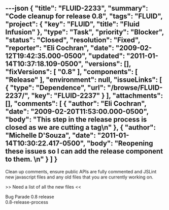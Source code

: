 ---json
{
  "title": "FLUID-2233",
  "summary": "Code cleanup for release 0.8",
  "tags": "FLUID",
  "project": {
    "key": "FLUID",
    "title": "Fluid Infusion"
  },
  "type": "Task",
  "priority": "Blocker",
  "status": "Closed",
  "resolution": "Fixed",
  "reporter": "Eli Cochran",
  "date": "2009-02-12T19:42:35.000-0500",
  "updated": "2011-01-14T10:37:18.109-0500",
  "versions": [],
  "fixVersions": [
    "0.8"
  ],
  "components": [
    "Release"
  ],
  "environment": null,
  "issueLinks": [
    {
      "type": "Dependence",
      "url": "/browse/FLUID-2237/",
      "key": "FLUID-2237"
    }
  ],
  "attachments": [],
  "comments": [
    {
      "author": "Eli Cochran",
      "date": "2009-02-20T11:53:00.000-0500",
      "body": "This step in the release process is closed as we are cutting a tag\n"
    },
    {
      "author": "Michelle D'Souza",
      "date": "2011-01-14T10:30:22.417-0500",
      "body": "Reopening these issues so I can add the release component to them.&#x20;\n"
    }
  ]
}
---
Clean up comments, ensure public APIs are fully commented and JSLint new javascript files and any old files that you are currently working on.

\>> Need a list of all the new files <<

Bug Parade 0.8 release \
0.8-release-process

        